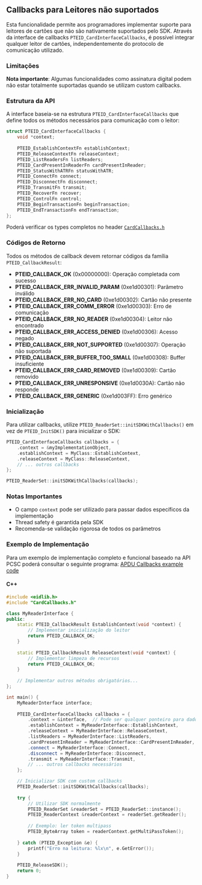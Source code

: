 ## Callbacks para Leitores não suportados

Esta funcionalidade permite aos programadores implementar suporte para leitores de cartões que não são nativamente suportados pelo SDK. Através da interface de callbacks `PTEID_CardInterfaceCallbacks`, é possível integrar qualquer leitor de cartões, independentemente do protocolo de comunicação utilizado.

### Limitações

**Nota importante**: Algumas funcionalidades como assinatura digital podem não estar totalmente suportadas quando se utilizam custom callbacks.

### Estrutura da API

A interface baseia-se na estrutura `PTEID_CardInterfaceCallbacks` que define todos os métodos necessários para comunicação com o leitor:

```c
struct PTEID_CardInterfaceCallbacks {
    void *context;
    
    PTEID_EstablishContextFn establishContext;
    PTEID_ReleaseContextFn releaseContext;
    PTEID_ListReadersFn listReaders;
    PTEID_CardPresentInReaderFn cardPresentInReader;
    PTEID_StatusWithATRFn statusWithATR;
    PTEID_ConnectFn connect;
    PTEID_DisconnectFn disconnect;
    PTEID_TransmitFn transmit;
    PTEID_RecoverFn recover;
    PTEID_ControlFn control;
    PTEID_BeginTransactionFn beginTransaction;
    PTEID_EndTransactionFn endTransaction;
};
```

Poderá verificar os types completos no header [`CardCallbacks.h`](https://github.com/amagovpt/autenticacao.gov/blob/master/pteid-mw-pt/_src/eidmw/eidlib/CardCallbacks.h)

### Códigos de Retorno

Todos os métodos de callback devem retornar códigos da família `PTEID_CallbackResult`:

- **PTEID_CALLBACK_OK** (0x00000000): Operação completada com sucesso
- **PTEID_CALLBACK_ERR_INVALID_PARAM** (0xe1d00301): Parâmetro inválido
- **PTEID_CALLBACK_ERR_NO_CARD** (0xe1d00302): Cartão não presente
- **PTEID_CALLBACK_ERR_COMM_ERROR** (0xe1d00303): Erro de comunicação
- **PTEID_CALLBACK_ERR_NO_READER** (0xe1d00304): Leitor não encontrado
- **PTEID_CALLBACK_ERR_ACCESS_DENIED** (0xe1d00306): Acesso negado
- **PTEID_CALLBACK_ERR_NOT_SUPPORTED** (0xe1d00307): Operação não suportada
- **PTEID_CALLBACK_ERR_BUFFER_TOO_SMALL** (0xe1d00308): Buffer insuficiente
- **PTEID_CALLBACK_ERR_CARD_REMOVED** (0xe1d00309): Cartão removido
- **PTEID_CALLBACK_ERR_UNRESPONSIVE** (0xe1d0030A): Cartão não responde
- **PTEID_CALLBACK_ERR_GENERIC** (0xe1d003FF): Erro genérico

### Inicialização

Para utilizar callbacks, utilize `PTEID_ReaderSet::initSDKWithCallbacks()` em vez de `PTEID_InitSDK()` para inicializar o SDK:

```cpp
PTEID_CardInterfaceCallbacks callbacks = {
    .context = &myImplementationObject,
    .establishContext = MyClass::EstablishContext,
    .releaseContext = MyClass::ReleaseContext,
    // ... outros callbacks
};

PTEID_ReaderSet::initSDKWithCallbacks(callbacks);
```

### Notas Importantes

- O campo `context` pode ser utilizado para passar dados específicos da implementação
- Thread safety é garantida pela SDK
- Recomenda-se validação rigorosa de todos os parâmetros

### Exemplo de Implementação

Para um exemplo de implementação completo e funcional baseado na API PCSC poderá consultar o seguinte programa: [APDU Callbacks example code](https://github.com/amagovpt/docs.autenticacao.gov/blob/main/multipass/apdu_callbacks.cpp)

#### C++

```cpp
#include <eidlib.h>
#include "CardCallbacks.h"

class MyReaderInterface {
public:
    static PTEID_CallbackResult EstablishContext(void *context) {
        // Implementar inicialização do leitor
        return PTEID_CALLBACK_OK;
    }
    
    static PTEID_CallbackResult ReleaseContext(void *context) {
        // Implementar limpeza de recursos
        return PTEID_CALLBACK_OK;
    }
    
    // Implementar outros métodos obrigatórios...
};

int main() {
    MyReaderInterface interface;
    
    PTEID_CardInterfaceCallbacks callbacks = {
        .context = &interface,  // Pode ser qualquer ponteiro para dados específicos
        .establishContext = MyReaderInterface::EstablishContext,
        .releaseContext = MyReaderInterface::ReleaseContext,
        .listReaders = MyReaderInterface::ListReaders,
        .cardPresentInReader = MyReaderInterface::CardPresentInReader,
        .connect = MyReaderInterface::Connect,
        .disconnect = MyReaderInterface::Disconnect,
        .transmit = MyReaderInterface::Transmit,
        // ... outros callbacks necessários
    };

    // Inicializar SDK com custom callbacks
    PTEID_ReaderSet::initSDKWithCallbacks(callbacks);
    
    try {
        // Utilizar SDK normalmente
        PTEID_ReaderSet &readerSet = PTEID_ReaderSet::instance();
        PTEID_ReaderContext &readerContext = readerSet.getReader();
        
        // Exemplo: ler token multipass
        PTEID_ByteArray token = readerContext.getMultiPassToken();
        
    } catch (PTEID_Exception &e) {
        printf("Erro na leitura: %lx\n", e.GetError());
    }
    
    PTEID_ReleaseSDK();
    return 0;
}
```
